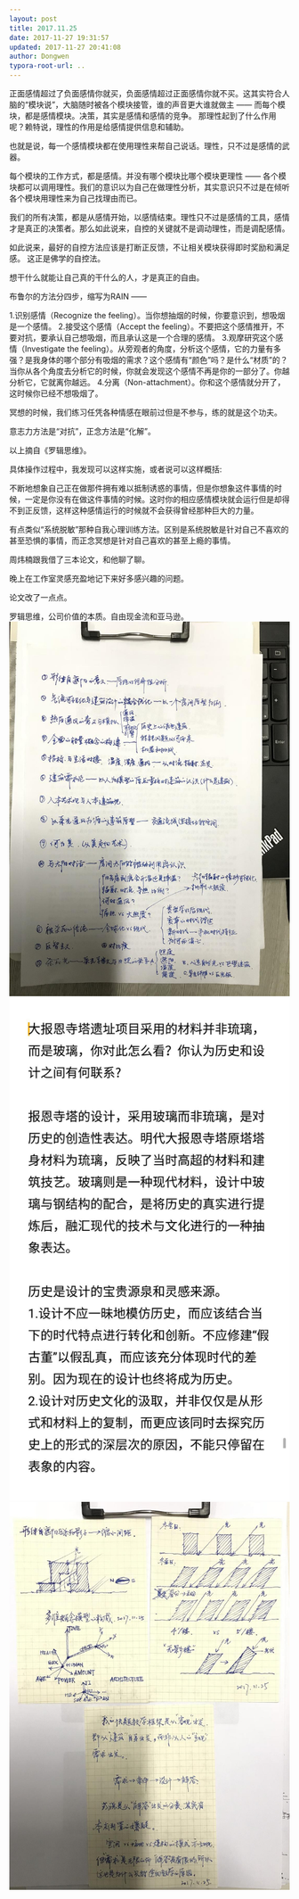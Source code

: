 ```yaml
---
layout: post
title: 2017.11.25
date: 2017-11-27 19:31:57
updated: 2017-11-27 20:41:08
author: Dongwen
typora-root-url: ..
---
```




正面感情超过了负面感情你就买，负面感情超过正面感情你就不买。这其实符合人脑的“模块说”，大脑随时被各个模块接管，谁的声音更大谁就做主 —— 而每个模块，都是感情模块。决策，其实是感情和感情的竞争。
那理性起到了什么作用呢？赖特说，理性的作用是给感情提供信息和辅助。

也就是说，每一个感情模块都在使用理性来帮自己说话。理性，只不过是感情的武器。

每个模块的工作方式，都是感情。并没有哪个模块比哪个模块更理性 —— 各个模块都可以调用理性。我们的意识以为自己在做理性分析，其实意识只不过是在倾听各个模块用理性来为自己找理由而已。

我们的所有决策，都是从感情开始，以感情结束。理性只不过是感情的工具，感情才是真正的决策者。那么如此说来，自控的关键就不是调动理性，而是调配感情。

如此说来，最好的自控方法应该是打断正反馈，不让相关模块获得即时奖励和满足感。
这正是佛学的自控法。

想干什么就能让自己真的干什么的人，才是真正的自由。

布鲁尔的方法分四步，缩写为RAIN ——

1.识别感情（Recognize the feeling）。当你想抽烟的时候，你要意识到，想吸烟是一个感情。
2.接受这个感情（Accept the feeling）。不要把这个感情推开，不要对抗，要承认自己想吸烟，而且承认这是一个合理的感情。
3.观摩研究这个感情（Investigate the feeling）。从旁观者的角度，分析这个感情，它的力量有多强？是我身体的哪个部分有吸烟的需求？这个感情有“颜色”吗？是什么“材质”的？当你从各个角度去分析它的时候，你就会发现这个感情不再是你的一部分了。你越分析它，它就离你越远。
4.分离（Non-attachment）。你和这个感情就分开了，这时候你已经不想吸烟了。

冥想的时候，我们练习任凭各种情感在眼前过但是不参与，练的就是这个功夫。

意志力方法是“对抗”，正念方法是“化解”。

以上摘自《罗辑思维》。

具体操作过程中，我发现可以这样实施，或者说可以这样概括:

不断地想象自己正在做那件拥有难以抵制诱惑的事情，但是你想象这件事情的时候，一定是你没有在做这件事情的时候。这时你的相应感情模块就会运行但是却得不到正反馈，这样这种感情运行的时候就不会获得曾经那种巨大的力量。

有点类似“系统脱敏”那种自我心理训练方法。区别是系统脱敏是针对自己不喜欢的甚至恐惧的事情，而正念冥想是针对自己喜欢的甚至上瘾的事情。

周炜楠跟我借了三本论文，和他聊了聊。

晚上在工作室灵感充盈地记下来好多感兴趣的问题。

论文改了一点点。

罗辑思维，公司价值的本质。自由现金流和亚马逊。   ![](/img/in-post/p46898179.jpg)
![](/img/in-post/p46897276.jpg)
![](/img/in-post/p46898181.jpg)
